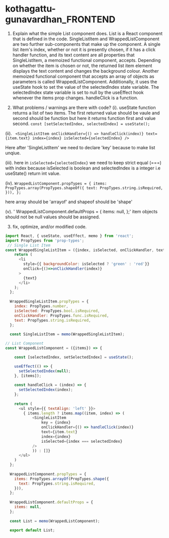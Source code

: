 # kothagattu-gunavardhan_FRONTEND
1. Explain what the simple List component does.
List is a React component that is defined in the code. SingleListItem and WrappedListComponent are two further sub-components that make up the component.
A single list item's index, whether or not it is presently chosen, if it has a click handler function, and its text content are all properties that SingleListItem,
a memoized functional component, accepts. Depending on whether the item is chosen or not, the returned list item element displays the text content and changes the
background colour.
Another memoized functional component that accepts an array of objects as parameters is called WrappedListComponent. Additionally, it uses the useState hook to
set the value of the selectedIndex state variable. The selectedIndex state variable is set to null by the useEffect hook whenever the items prop changes. handleClick 
is a function.


2. What problems / warnings are there with code?
(i). useState function returns a list of two items. The first returned value should be vaule and second should be function but here it returns function first and value second.
`const [setSelectedIndex, selectedIndex] = useState();`

(ii). ` <SingleListItem
          onClickHandler={() => handleClick(index)}
          text={item.text}
          index={index}
          isSelected={selectedIndex}
        />`

Here after 'SingleListItem' we need to declare 'key' because to make list unqiue.

(iii). here in `isSelected={selectedIndex}` we need to keep strict equal (===) with index because isSelected is boolean and selectedIndex is a integer i.e useState() return int value.

(iv). `WrappedListComponent.propTypes = {
  items: PropTypes.array(PropTypes.shapeOf({
    text: PropTypes.string.isRequired,
  })),
};`

here array should be 'arrayof' and shapeof should be 'shape'

(v). '
WrappedListComponent.defaultProps = {
  items: null,
};'
item objects should not be null values should be assigned.


3. fix, optimize, and/or modified code.

```JAVASCRIPT
import React, { useState, useEffect, memo } from 'react';
import PropTypes from 'prop-types';
 // Single List Item
const WrappedSingleListItem = ({index, isSelected, onClickHandler, text}) => {
    return (
      <li
        style={{ backgroundColor: isSelected ? 'green' : 'red'}}
        onClick={()=>onClickHandler(index)}
      >
        {text}
      </li>
    );
  };
  
  WrappedSingleListItem.propTypes = {
    index: PropTypes.number,
    isSelected: PropTypes.bool.isRequired, 
    onClickHandler: PropTypes.func.isRequired,
    text: PropTypes.string.isRequired,
  };
  
  const SingleListItem = memo(WrappedSingleListItem);

// List Component
const WrappedListComponent = ({items}) => {

    const [selectedIndex, setSelectedIndex] = useState();

    useEffect(() => {
      setSelectedIndex(null);
    }, [items]);
  
    const handleClick = (index) => {
      setSelectedIndex(index);
    };
  
    return (
      <ul style={{ textAlign: 'left' }}> 
        { items.length ? items.map((item, index) => (
            <SingleListItem
                key = {index}  
                onClickHandler={() => handleClick(index)}
                text={item.text}
                index={index}
                isSelected={index === selectedIndex} 
            />
            )) : []} 
      </ul>
    )
  };
  
  WrappedListComponent.propTypes = {
    items: PropTypes.arrayOf(PropTypes.shape({
      text: PropTypes.string.isRequired,
    })),
  };
  
  WrappedListComponent.defaultProps = {
    items: null,
  };
  
  const List = memo(WrappedListComponent);
  
  export default List;
  ```
